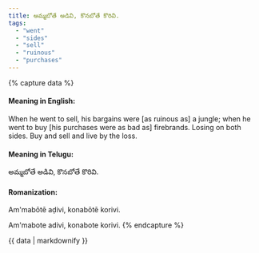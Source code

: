 ```yaml
---
title: అమ్మబోతే అడివి, కొనబోతే కొరివి.
tags:
  - "went"
  - "sides"
  - "sell"
  - "ruinous"
  - "purchases"
---
```


{% capture data %}
#### Meaning in English:
When he went to sell, his bargains were [as ruinous as] a jungle; when he went to buy [his purchases were as bad as] firebrands.
Losing on both sides.
Buy and sell and live by the loss.

#### Meaning in Telugu:
అమ్మబోతే అడివి, కొనబోతే కొరివి.

#### Romanization:
Am'mabōtē aḍivi, konabōtē korivi.

Am'mabote adivi, konabote korivi.
{% endcapture %}

{{ data | markdownify }}

